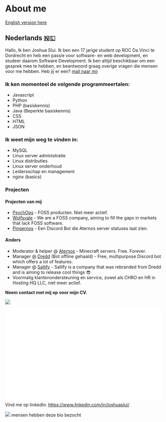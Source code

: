 # About me
[English version here](https://github.com/MiataBoy/MiataBoy/blob/main/en/intro.MD)

## **Nederlands 🇳🇱**
Hallo, Ik ben Joshua Slui. Ik ben een 17 jarige student op ROC Da Vinci te Dordrecht en heb een passie voor software- en web development, en studeer daarom Software Development. Ik ben altijd beschikbaar om een gesprek mee te hebben, en beantwoord graag overige vragen die mensen voor me hebben. Heb jij er een? [mail naar mij](mailto:joshuaslui0203@gmail.com)

### Ik ken momenteel de volgende programmeertalen:
- Javascript
- Python
- PHP (basiskennis)
- Java (Beperkte basiskennis)
- CSS
- HTML
- JSON

### Ik weet mijn weg te vinden in:
- MySQL
- Linux server administratie
- Linux distributies
- Linux server onderhoud
- Leidersschap en management
- nginx (basics)

### Projecten
#### Projecten van mij
- [PsychOps](https://psychops.eu) - FOSS producten. Niet meer actief.
- [Wolfsvale](https://github.com/Wolfsvale) - We are a FOSS company, aiming to fill the gaps in markets that lack FOSS software.
- [Pingernos](https://github.com/Wolfsvale/pingernos) - Een Discord Bot die Aternos server statuses laat zien.

#### Anders
- Moderator & helper @ [Aternos](https://aternos.org) - Minecraft servers. Free. Forever.
- Manager @ [Dredd](https://github.com/Dredd-bot/Dredd) (Bot offline gehaald) - Free, multipurpose Discord bot which offers a lot of features.
- Manager @ [Sallify](https://github.com/Sallify) - Sallify is a company that was rebranded from Dredd and is aiming to release cool things 😎
- Voormalig klantenondersteuning en service, zowel als CHRO en HR in Hosting HQ LLC, niet meer actief.

**Neem contact met mij op voor mijn CV.**

![](https://github-readme-stats.vercel.app/api/wakatime?username=MiataBoy&theme=merko&hide_border=true&show_icons=True&layout=compact)
<!--
![My GitHub Stats](https://github-readme-stats.vercel.app/api?username=ScourgeTheHedgehog&show_icons=true&theme=tokyonight&hide_border=true)
-->
![](https://github.com/JoshuaSlui/github-stats/blob/master/generated/overview.svg)
Vind me op linkedIn:
https://www.linkedin.com/in/joshuaslui/

<img src="https://profile-counter.glitch.me/miataboy/count.svg"></a> mensen hebben deze bio bezocht
